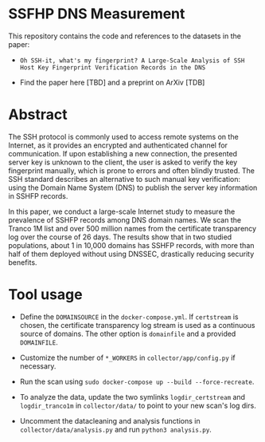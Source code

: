 SSFHP DNS Measurement
====================

This repository contains the code and references to the datasets in the paper:

- `Oh SSH-it, what's my fingerprint? A Large-Scale Analysis of SSH Host Key Fingerprint Verification Records in the DNS`

- Find the paper here [TBD] and a preprint on ArXiv [TDB]

# Abstract

The SSH protocol is commonly used to access remote systems on the Internet, as it provides an encrypted and authenticated channel for communication.
If upon establishing a new connection, the presented server key is unknown to the client, the user is asked to verify the key fingerprint manually, which is prone to errors and often blindly trusted.
The SSH standard describes an alternative to such manual key verification: using the Domain Name System (DNS) to publish the server key information in SSHFP records.

In this paper, we conduct a large-scale Internet study to measure the prevalence of SSHFP records among DNS domain names. We scan the Tranco 1M list and over 500 million names from the certificate transparency log over the course of 26 days.
The results show that in two studied populations, about 1 in 10,000 domains has SSHFP records,
with more than half of them deployed without using DNSSEC, drastically reducing security benefits.

# Tool usage

- Define the `DOMAINSOURCE` in the `docker-compose.yml`. If `certstream` is chosen, the certificate transparency log stream is used as a continuous source of domains. The other option is `domainfile` and a provided `DOMAINFILE`.

- Customize the number of `*_WORKERS` in `collector/app/config.py` if necessary.

- Run the scan using `sudo docker-compose up --build --force-recreate`.

- To analyze the data, update the two symlinks `logdir_certstream` and `logdir_tranco1m` in `collector/data/` to point to your new scan's log dirs.

- Uncomment the datacleaning and analysis functions in `collector/data/analysis.py` and run `python3 analysis.py`.
